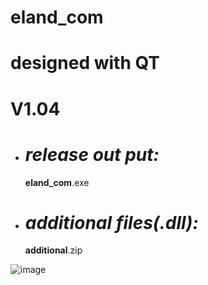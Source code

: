 # eland_com
# designed with QT

# V1.04
- # ***release out put:***
   **eland_com**.exe

- #  ***additional files(.dll):***
  **additional**.zip

![image](https://user-images.githubusercontent.com/28698690/34397520-bbde6c4a-ebb1-11e7-9819-47e6838e04a4.png)
